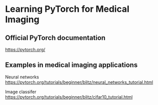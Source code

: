 
# Learning PyTorch for Medical Imaging

## Official PyTorch documentation
https://pytorch.org/

## Examples in medical imaging applications

Neural networks
https://pytorch.org/tutorials/beginner/blitz/neural_networks_tutorial.html

Image classifer
https://pytorch.org/tutorials/beginner/blitz/cifar10_tutorial.html
